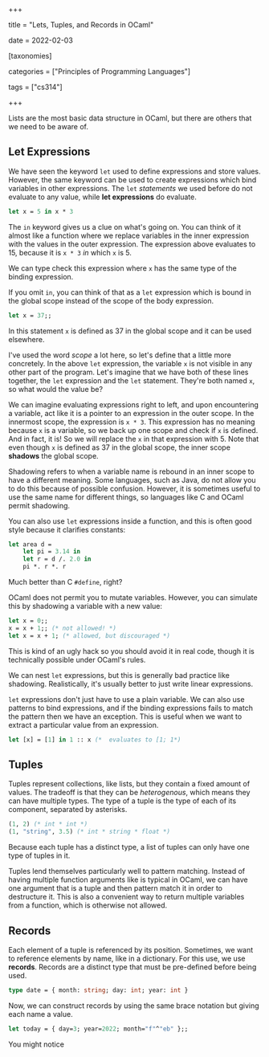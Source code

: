+++

title = "Lets, Tuples, and Records in OCaml"

date = 2022-02-03



[taxonomies]

categories = ["Principles of Programming Languages"]

tags = ["cs314"]

+++

Lists are the most basic data structure in OCaml, but there are others that we need to be aware of.

<!-- more -->

## Let Expressions

We have seen the keyword `let` used to define expressions and store values. However, the same keyword can be used to create expressions which bind variables in other expressions. The `let` *statements* we used before do not evaluate to any value, while **let expressions** do evaluate.

```ocaml
let x = 5 in x * 3
```

The `in` keyword gives us a clue on what's going on. You can think of it almost like a function where we replace variables in the inner expression with the values in the outer expression. The expression above evaluates to 15, because it is `x * 3` *in* which `x` is 5.

We can type check this expression where `x` has the same type of the binding expression.

If you omit `in`, you can think of that as a `let` expression which is bound in the global scope instead of the scope of the body expression.

```ocaml
let x = 37;;
```

In this statement `x` is defined as 37 in the global scope and it can be used elsewhere.

I've used the word *scope* a lot here, so let's define that a little more concretely. In the above `let` expression, the variable `x` is not visible in any other part of the program. Let's imagine that we have both of these lines together, the `let` expression and the `let` statement. They're both named `x`, so what would the value be?

We can imagine evaluating expressions right to left, and upon encountering a variable, act like it is a pointer to an expression in the outer scope. In the innermost scope, the expression is `x * 3`. This expression has no meaning because `x` is a variable, so we back up one scope and check if `x` is defined. And in fact, it is! So we will replace the `x` in that expression with 5. Note that even though `x` is defined as 37 in the global scope, the inner scope **shadows** the global scope.

Shadowing refers to when a variable name is rebound in an inner scope to have a different meaning. Some languages, such as Java, do not allow you to do this because of possible confusion. However, it is sometimes useful to use the same name for different things, so languages like C and OCaml permit shadowing.

You can also use `let` expressions inside a function, and this is often good style because it clarifies constants:

```ocaml
let area d =
    let pi = 3.14 in
    let r = d /. 2.0 in
    pi *. r *. r
```

Much better than C `#define`, right?

OCaml does not permit you to mutate variables. However, you can simulate this by shadowing a variable with a new value:

```ocaml
let x = 0;;
x = x + 1;; (* not allowed! *)
let x = x + 1; (* allowed, but discouraged *)
```

This is kind of an ugly hack so you should avoid it in real code, though it is technically possible under OCaml's rules.

We can nest `let` expressions, but this is generally bad practice like shadowing. Realistically, it's usually better to just write linear expressions.

`let` expressions don't just have to use a plain variable. We can also use patterns to bind expressions, and if the binding expressions fails to match the pattern then we have an exception. This is useful when we want to extract a particular value from an expression.

```ocaml
let [x] = [1] in 1 :: x (*  evaluates to [1; 1*)
```

## Tuples

Tuples represent collections, like lists, but they contain a fixed amount of values. The tradeoff is that they can be *heterogenous*, which means they can have multiple types. The type of a tuple is the type of each of its component, separated by asterisks.

```ocaml
(1, 2) (* int * int *)
(1, "string", 3.5) (* int * string * float *)
```

Because each tuple has a distinct type, a list of tuples can only have one type of tuples in it.

Tuples lend themselves particularly well to pattern matching. Instead of having multiple function arguments like is typical in OCaml, we can have one argument that is a tuple and then pattern match it in order to destructure it. This is also a convenient way to return multiple variables from a function, which is otherwise not allowed.

## Records

Each element of a tuple is referenced by its position. Sometimes, we want to reference elements by name, like in a dictionary. For this use, we use **records**. Records are a distinct type that must be pre-defined before being used.

```ocaml
type date = { month: string; day: int; year: int }
```

Now, we can construct records by using the same brace notation but giving each name a value.

```ocaml
let today = { day=3; year=2022; month="f"^"eb" };;
```

You might notice


